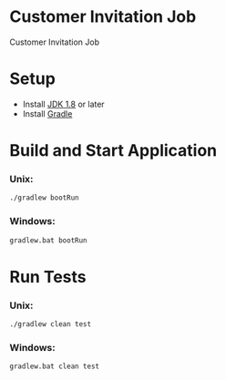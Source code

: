 # Customer Invitation Job

Customer Invitation Job

# Setup

* Install [JDK 1.8](https://www.oracle.com/java/technologies/javase-downloads.html) or later
* Install [Gradle](https://gradle.org/install/)

# Build and Start Application

### Unix:
```sh
./gradlew bootRun
```

### Windows:
```sh
gradlew.bat bootRun
```

# Run Tests

### Unix:
```sh
./gradlew clean test
```

### Windows:
```sh
gradlew.bat clean test
```
